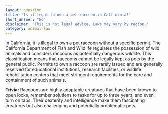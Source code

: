 ```yaml
---
layout: question
title: "Is it legal to own a pet raccoon in California?"
short_answer: "No"
disclaimer: "This is not legal advice. Laws may vary by region."
category: animal-law
---
```

In California, it is illegal to own a pet raccoon without a specific permit. The California Department of Fish and Wildlife regulates the possession of wild animals and considers raccoons as potentially dangerous wildlife. This classification means that raccoons cannot be legally kept as pets by the general public. Permits to own a raccoon are rarely issued and are generally reserved for educational institutions, research facilities, or wildlife rehabilitation centers that meet stringent requirements for the care and containment of such animals.

**Trivia:** Raccoons are highly adaptable creatures that have been known to open locks, remember solutions to tasks for up to three years, and even turn on taps. Their dexterity and intelligence make them fascinating creatures but also challenging and potentially problematic pets.
